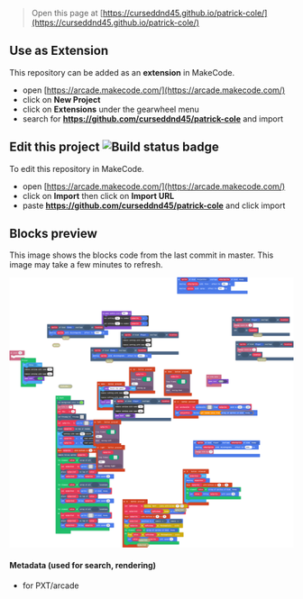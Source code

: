  


> Open this page at [https://curseddnd45.github.io/patrick-cole/](https://curseddnd45.github.io/patrick-cole/)

## Use as Extension

This repository can be added as an **extension** in MakeCode.

* open [https://arcade.makecode.com/](https://arcade.makecode.com/)
* click on **New Project**
* click on **Extensions** under the gearwheel menu
* search for **https://github.com/curseddnd45/patrick-cole** and import

## Edit this project ![Build status badge](https://github.com/curseddnd45/patrick-cole/workflows/MakeCode/badge.svg)

To edit this repository in MakeCode.

* open [https://arcade.makecode.com/](https://arcade.makecode.com/)
* click on **Import** then click on **Import URL**
* paste **https://github.com/curseddnd45/patrick-cole** and click import

## Blocks preview

This image shows the blocks code from the last commit in master.
This image may take a few minutes to refresh.

![A rendered view of the blocks](https://github.com/curseddnd45/patrick-cole/raw/master/.github/makecode/blocks.png)

#### Metadata (used for search, rendering)

* for PXT/arcade
<script src="https://makecode.com/gh-pages-embed.js"></script><script>makeCodeRender("{{ site.makecode.home_url }}", "{{ site.github.owner_name }}/{{ site.github.repository_name }}");</script>
